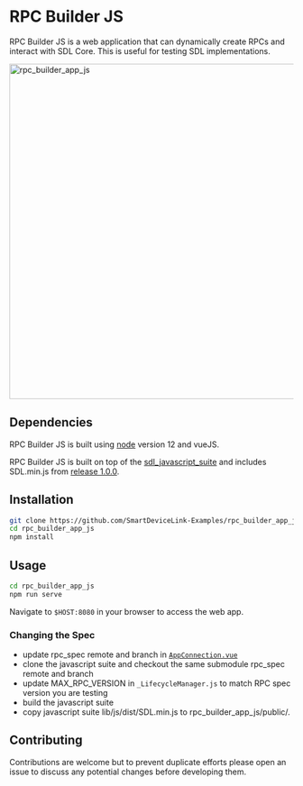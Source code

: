 # RPC Builder JS

RPC Builder JS is a web application that can dynamically create RPCs and interact with SDL Core. This is useful for testing SDL implementations.

<img width="595" alt="rpc_builder_app_js" src="https://user-images.githubusercontent.com/12716076/88192669-ced49900-cc0a-11ea-96ab-6c86bb05c7d1.png">

## Dependencies

RPC Builder JS is built using [node](https://nodejs.org/) version 12 and vueJS.

RPC Builder JS is built on top of the [sdl_javascript_suite](https://github.com/smartdevicelink/sdl_javascript_suite) and includes SDL.min.js from [release 1.0.0](https://github.com/smartdevicelink/sdl_javascript_suite/tree/1.0.0).

## Installation

```bash
git clone https://github.com/SmartDeviceLink-Examples/rpc_builder_app_js
cd rpc_builder_app_js
npm install
```

## Usage

```bash
cd rpc_builder_app_js
npm run serve
```

Navigate to `$HOST:8080` in your browser to access the web app.

### Changing the Spec

- update rpc_spec remote and branch in [`AppConnection.vue`](https://github.com/SmartDeviceLink-Examples/rpc_builder_app_js/blob/master/src/components/AppConnection.vue#L24) 
- clone the javascript suite and checkout the same submodule rpc_spec remote and branch
- update MAX_RPC_VERSION in `_LifecycleManager.js` to match RPC spec version you are testing
- build the javascript suite
- copy javascript suite lib/js/dist/SDL.min.js to rpc_builder_app_js/public/.

## Contributing
Contributions are welcome but to prevent duplicate efforts please open an issue to discuss any potential changes before developing them.
